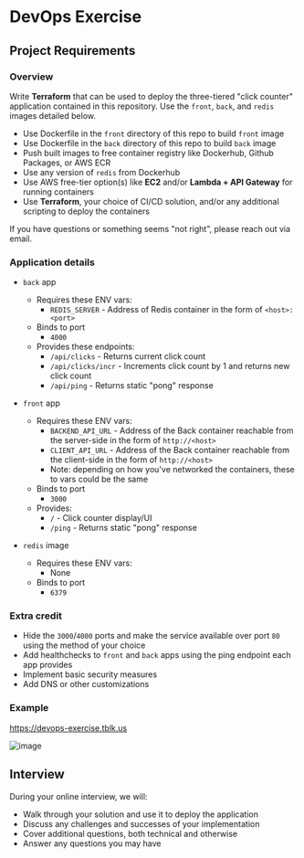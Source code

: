 # DevOps Exercise

## Project Requirements

### Overview

Write **Terraform** that can be used to deploy the three-tiered "click counter" application contained in this repository. Use the `front`, `back`, and `redis` images detailed below.

- Use Dockerfile in the `front` directory of this repo to build `front` image
- Use Dockerfile in the `back` directory of this repo to build `back` image
- Push built images to free container registry like Dockerhub, Github Packages, or AWS ECR
- Use any version of `redis` from Dockerhub
- Use AWS free-tier option(s) like **EC2** and/or **Lambda + API Gateway** for running containers
- Use **Terraform**, your choice of CI/CD solution, and/or any additional scripting to deploy the containers

If you have questions or something seems "not right", please reach out via email.

### Application details

- `back` app
  - Requires these ENV vars:
    - `REDIS_SERVER` - Address of Redis container in the form of `<host>:<port>`
  - Binds to port
    - `4000`
  - Provides these endpoints:
    - `/api/clicks` - Returns current click count
    - `/api/clicks/incr` - Increments click count by 1 and returns new click count
    - `/api/ping` - Returns static "pong" response
- `front` app

  - Requires these ENV vars:
    - `BACKEND_API_URL` - Address of the Back container reachable from the server-side in the form of `http://<host>`
    - `CLIENT_API_URL` - Address of the Back container reachable from the client-side in the form of `http://<host>`
    - Note: depending on how you've networked the containers, these to vars could be the same
  - Binds to port
    - `3000`
  - Provides:
    - `/` - Click counter display/UI
    - `/ping` - Returns static "pong" response

- `redis` image
  - Requires these ENV vars:
    - None
  - Binds to port
    - `6379`

### Extra credit

- Hide the `3000`/`4000` ports and make the service available over port `80` using the method of your choice
- Add healthchecks to `front` and `back` apps using the ping endpoint each app provides
- Implement basic security measures
- Add DNS or other customizations

### Example

https://devops-exercise.tblk.us

![image](https://user-images.githubusercontent.com/68586/162465910-892c2e8d-be41-4852-87c7-9ead1ca2e966.png)

## Interview

During your online interview, we will:

- Walk through your solution and use it to deploy the application
- Discuss any challenges and successes of your implementation
- Cover additional questions, both technical and otherwise
- Answer any questions you may have
